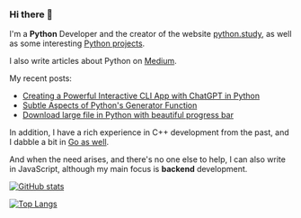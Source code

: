 ### Hi there 👋 
I'm a **Python** Developer and the creator of the website [python.study](https://python.study), as well as some interesting [Python projects](https://github.com/amerkurev/scrapper).

I also write articles about Python on [Medium](https://medium.com/@apps.merkurev).

My recent posts:
- [Creating a Powerful Interactive CLI App with ChatGPT in Python](https://python.study/p/creating-interactive-cli-app-with-chatgpt-in-python/)
- [Subtle Aspects of Python's Generator Function](https://python.study/p/subtle-aspects-of-pythons-generator-function/)
- [Download large file in Python with beautiful progress bar](https://python.study/p/download-large-file-in-python-with-progress-bar/)

In addition, I have a rich experience in C++ development from the past, and I dabble a bit in [Go as well](https://github.com/amerkurev/doku).

And when the need arises, and there's no one else to help, I can also write in JavaScript, although my main focus is **backend** development.

[![GitHub stats](https://github-readme-stats.vercel.app/api?username=amerkurev&custom_title=GitHub%20Stats)](https://github.com/amerkurev) 

[![Top Langs](https://github-readme-stats.vercel.app/api/top-langs/?username=amerkurev&layout=compact)](https://github.com/amerkurev)
